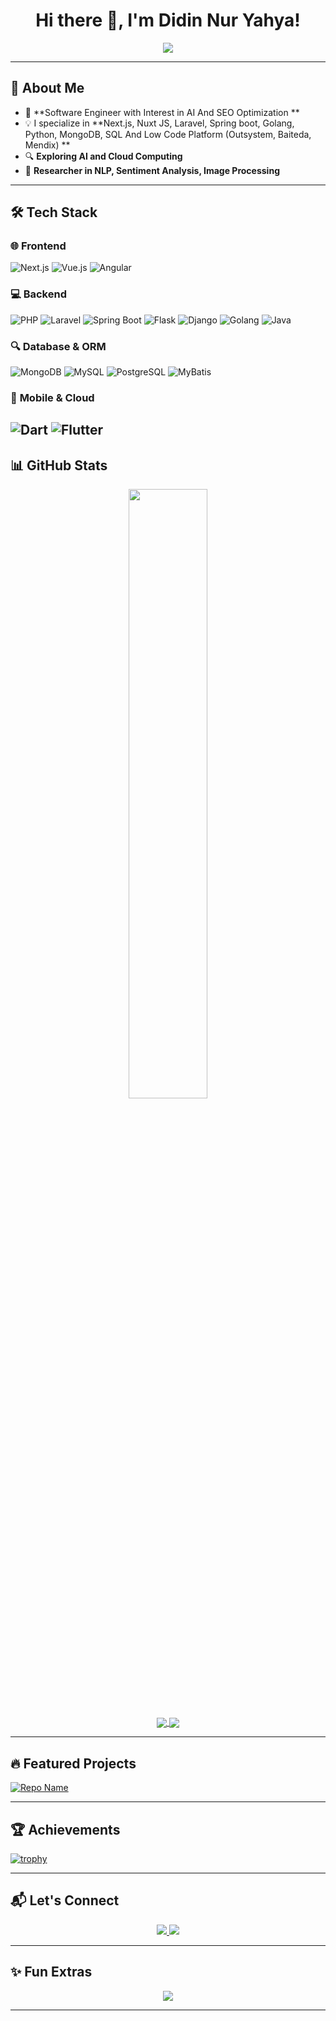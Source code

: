 <h1 align="center">Hi there 👋, I'm Didin Nur Yahya!</h1>

<p align="center">
  <img src="https://readme-typing-svg.demolab.com?font=Fira+Code&weight=600&size=22&duration=4000&pause=2000&color=37b6ff&center=true&vCenter=true&multiline=true&width=500&height=60&lines=Software+Engineer+%7C+Manufacture+%7C+Media+%7C+Financial+Technology;Passionate+about+AI%2C+Cloud%2C+and+SEO+Optimization">
</p>


---

## 🚀 About Me  
- 🏢 **Software Engineer with Interest in AI And SEO Optimization **  
- 💡 I specialize in **Next.js, Nuxt JS, Laravel, Spring boot, Golang, Python, MongoDB, SQL And Low Code Platform (Outsystem, Baiteda, Mendix)  **  
- 🔍 **Exploring AI and Cloud Computing**  
- 📝 **Researcher in NLP, Sentiment Analysis, Image Processing**  

---

## 🛠 Tech Stack  

### 🌐 **Frontend**  
![Next.js](https://img.shields.io/badge/-Next.js-000000?style=flat-square&logo=next.js&logoColor=white)
![Vue.js](https://img.shields.io/badge/-Vue.js-4FC08D?style=flat-square&logo=vue.js&logoColor=white)
![Angular](https://img.shields.io/badge/-Angular-DD0031?style=flat-square&logo=angular&logoColor=white)

### 💻 **Backend**  
![PHP](https://img.shields.io/badge/-PHP-777BB4?style=flat-square&logo=php&logoColor=white)
![Laravel](https://img.shields.io/badge/-Laravel-FF2D20?style=flat-square&logo=laravel&logoColor=white)
![Spring Boot](https://img.shields.io/badge/-Spring%20Boot-6DB33F?style=flat-square&logo=spring-boot&logoColor=white)
![Flask](https://img.shields.io/badge/-Flask-000000?style=flat-square&logo=flask&logoColor=white)
![Django](https://img.shields.io/badge/-Django-092E20?style=flat-square&logo=django&logoColor=white)
![Golang](https://img.shields.io/badge/-Golang-00ADD8?style=flat-square&logo=go&logoColor=white)
![Java](https://img.shields.io/badge/-Java-007396?style=flat-square&logo=java&logoColor=white)

### 🔍 **Database & ORM**  
![MongoDB](https://img.shields.io/badge/-MongoDB-47A248?style=flat-square&logo=mongodb&logoColor=white)
![MySQL](https://img.shields.io/badge/-MySQL-4479A1?style=flat-square&logo=mysql&logoColor=white)
![PostgreSQL](https://img.shields.io/badge/-PostgreSQL-336791?style=flat-square&logo=postgresql&logoColor=white)
![MyBatis](https://img.shields.io/badge/-MyBatis-FF5722?style=flat-square&logo=apache&logoColor=white)

### 🚀 **Mobile & Cloud**  
![Dart](https://img.shields.io/badge/-Dart-0175C2?style=flat-square&logo=dart&logoColor=white)
![Flutter](https://img.shields.io/badge/-Flutter-02569B?style=flat-square&logo=flutter&logoColor=white)
---

## 📊 GitHub Stats  

<p align="center">
  <a href="http://github.com/dzoxploit">
    <img width="50%" src="https://github-readme-streak-stats.herokuapp.com/?user=dzoxploit&theme=chartreuse-dark&hide_border=true&border_radius=10&background=000000&fire=DD2727"/>
  </a>
</p>

<p align="center">
  <a href="http://github.com/dzoxploit">
    <img align="center" src="https://github-readme-stats.vercel.app/api?username=dzoxploit&count_private=true&show_icons=true&theme=chartreuse-dark" />
  </a>
  <a href="http://github.com/dzoxploit">
    <img align="center" src="https://github-readme-stats.vercel.app/api/top-langs/?username=dzoxploit&layout=compact&theme=chartreuse-dark&langs_count=8" />
  </a>
</p>

---

## 🔥 Featured Projects  
[![Repo Name](https://github-readme-stats.vercel.app/api/pin/?username=dzoxploit&repo=repo-name&theme=chartreuse-dark)](https://github.com/dzoxploit/repo-name)  

---

## 🏆 Achievements  
[![trophy](https://github-profile-trophy.vercel.app/?username=dzoxploit&theme=onedark)](https://github.com/dzoxploit)

---

## 📬 Let's Connect  
<p align="center">
  <a href="https://www.linkedin.com/in/didin-nur-yahya-63772512b/">
    <img src="https://img.shields.io/badge/-LinkedIn-0077B5?style=for-the-badge&logo=LinkedIn&logoColor=white" />
  </a>
  <a href="mailto:didinnuryahya@gmail.com">
    <img src="https://img.shields.io/badge/Gmail-D14836?style=for-the-badge&logo=gmail&logoColor=white" />
  </a>
</p>

---

## ✨ Fun Extras  
<p align="center">
  <img src="https://quotes-github-readme.vercel.app/api?type=horizontal&theme=dark">
</p>

---

